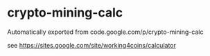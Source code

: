 # crypto-mining-calc
Automatically exported from code.google.com/p/crypto-mining-calc

see https://sites.google.com/site/working4coins/calculator
